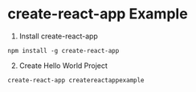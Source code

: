 # create-react-app Example

1. Install create-react-app
```
npm install -g create-react-app
```

2. Create Hello World Project
```
create-react-app createreactappexample
```